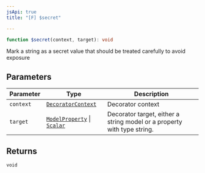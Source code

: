 ```yaml
---
jsApi: true
title: "[F] $secret"

---
```

```ts
function $secret(context, target): void
```

Mark a string as a secret value that should be treated carefully to avoid exposure

## Parameters

| Parameter | Type | Description |
| ------ | ------ | ------ |
| `context` | [`DecoratorContext`](../interfaces/DecoratorContext.md) | Decorator context |
| `target` | [`ModelProperty`](../interfaces/ModelProperty.md) \| [`Scalar`](../interfaces/Scalar.md) | Decorator target, either a string model or a property with type string. |

## Returns

`void`
